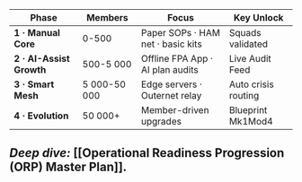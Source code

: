 |Phase|Members|Focus|Key Unlock|
|---|---|---|---|
|**1 · Manual Core**|0-500|Paper SOPs · HAM net · basic kits|Squads validated|
|**2 · AI-Assist Growth**|500-5 000|Offline FPA App · AI plan audits|Live Audit Feed|
|**3 · Smart Mesh**|5 000-50 000|Edge servers · Outernet relay|Auto crisis routing|
|**4 · Evolution**|50 000+|Member-driven upgrades|Blueprint Mk1Mod4|  
_Deep dive:_ [[Operational Readiness Progression (ORP) Master Plan]].  
---